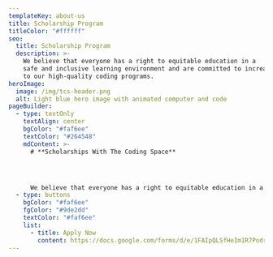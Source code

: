 ```yaml
---
templateKey: about-us
title: Scholarship Program
titleColor: "#ffffff"
seo:
  title: Scholarship Program
  description: >-
    We believe that everyone has a right to equitable education in a
    safe and inclusive learning environment and are committed to increasing access
    to our high-quality coding programs.
heroImage:
  image: /img/tcs-header.png
  alt: Light blue hero image with animated computer and code
pageBuilder:
  - type: textOnly
    textAlign: center
    bgColor: "#faf6ee"
    textColor: "#264548"
    mdContent: >-
      # **Scholarships With The Coding Space**




      We believe that everyone has a right to equitable education in a safe and inclusive learning environment and are committed to increasing access to our high-quality coding programs. Our scholarship program accounts for 25 percent of the students we teach. Our long-term goal as we work towards educational equity is to reach 50 percent of our students through at-cost and pro-bono services.
  - type: buttons
    bgColor: "#faf6ee"
    fgColor: "#9de2dd"
    textColor: "#faf6ee"
    list:
      - title: Apply Now
        content: https://docs.google.com/forms/d/e/1FAIpQLSfHeIm1R7PodrX2JRRZ3eEYFMeKNirUbMong_RIIvp4IRIQXA/viewform
---
```


